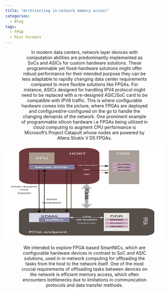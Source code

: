 ```yaml
---
title: "Architecting in-network memory access"
categories:
  - Blog
tags:
  - FPGA
  - Post Formats
---
```


<p align="center" style="font-size: 14px; width: 80%; margin: auto;">
In modern data centers, network layer devices with computation abilities are predominantly implemented as SoCs and ASICs for custom hardware solutions. These programmable yet fixed-hardware solutions might offer robust performance for their intended purpose they can be less adaptable to rapidly changing data center requirements compared to more flexible solutions like FPGAs. For instance, ASICs designed for handling IPV4 protocol might need to be replaced with a re-designed ASIC/SoC card to be compatible with IPV6 traffic. This is where configurable hardware comes into the picture, where FPGAs are deployed and configured/re-configured on the go to handle the changing demands of the network. One prominent example of programmable silicon hardware i.e FPGAs being utilized in cloud computing to augment CPU performance is Microsoft’s Project Catapult whose nodes are powered
by Altera Stratix V D5 FPGAs. 
</p>


<p align="center">
  <img src="/assets/images/fpga.jpg" alt="InfiniBand Network"  width="600" height="300" />
</p>

<p align="center" style="font-size: 14px; width: 80%; margin: auto;">
We intended to explore FPGA-based SmartNICs, which are configurable hardware devices in contrast to SoC and ASIC solutions, used in in-network computing for offloading the tasks from the host to the network
itself. One of the most crucial requirements of offloading tasks between devices on the network is efficient memory access, which often encounters bottlenecks due to limitations in communication protocols and data transfer
methods.
</p>

